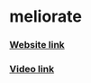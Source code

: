 # meliorate
### <a href="https://obli99.github.io/meliorate/">Website link</a>
### <a href="https://www.youtube.com/watch?v=6tFI7SuZ2BI">Video link</a>

